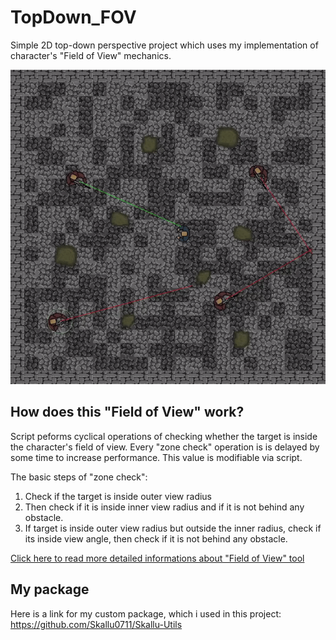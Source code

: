 # TopDown_FOV
Simple 2D top-down perspective project which uses my implementation of character's "Field of View" mechanics.

<img src="images/project.gif">

## How does this "Field of View" work?
Script peforms cyclical operations of checking whether the target is inside the character's field of view.
Every "zone check" operation is is delayed by some time to increase performance. This value is modifiable via script.

The basic steps of "zone check":
1. Check if the target is inside outer view radius
2. Then check if it is inside inner view radius and if it is not behind any obstacle.
3. If target is inside outer view radius but outside the inner radius, check if its inside view angle, then check if it is not behind any obstacle.

[Click here to read more detailed informations about "Field of View" tool](Top_Down_Fov/Assets/Scripts/FOV/)

## My package
Here is a link for my custom package, which i used in this project:
https://github.com/Skallu0711/Skallu-Utils